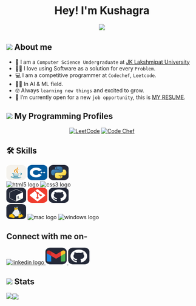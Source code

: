 <h1 align="center">Hey! I'm Kushagra</h1>
<p align="center">
  <a href="https://github.com/DenverCoder1/readme-typing-svg"><img src="https://readme-typing-svg.herokuapp.com?font=Time+New+Roman&color=%23C8BE25&size=25&center=true&vCenter=true&width=600&height=100&lines=Computer+Science+Student;Always+learning+new+things;Love+Coding"></a>
</p>


## <picture><img src = "https://github.com/7oSkaaa/7oSkaaa/blob/main/Images/about_me.gif?raw=true" width = 30px></picture> About me

- :school: I am a `Computer Science Undergraduate` at [JK Lakshmipat University](https://jklu.edu.in/)
- :technologist: I love using Software as a solution for every `Problem`.
- :computer: I am a competitive programmer at `Codechef`, `Leetcode`.
- :student: In AI & ML field.
- :nerd_face: Always `learning new things` and excited to grow.
- :thinking: I’m currently open for a new `job opportunity`, this is [MY RESUME]().


## <picture> <img src="https://github.com/7oSkaaa/7oSkaaa/blob/main/Images/competitive_programming_profile.png?raw=true" width=40> </picture> My Programming Profiles
<p align="center">
	<a href="https://leetcode.com/kushagra7503/"><img src="https://img.icons8.com/external-tal-revivo-shadow-tal-revivo/50/000000/external-level-up-your-coding-skills-and-quickly-land-a-job-logo-shadow-tal-revivo.png" alt="LeetCode"/></a>
	<a href="https://www.codechef.com/users/jk21024"><img src="https://img.icons8.com/color/50/000000/codechef.png" alt="Code Chef"/></a>   
<!-- 	<a href="https://www.codingame.com/profile/b81ad5eac789bb01138b363d44f7ae8a7807835" ><img src="https://i.ibb.co/1MRppTC/codingame-1.png" alt="Codingame" width="100" height="50"> -->
</p>


## 🛠️ Skills

<div align="left">
    <img src="https://github.com/tandpfun/skill-icons/blob/main/icons/Java-Light.svg" height="40" width="52" alt="java logo"/>
    <img src="https://github.com/tandpfun/skill-icons/blob/main/icons/CPP.svg" height="40" width="52" alt="cplusplus logo"/>
    <img src="https://github.com/tandpfun/skill-icons/blob/main/icons/Python-Dark.svg" height="40" width="52" alt="python logo"/>
</div>
<div align="left"> 
    <img src="https://cdn.jsdelivr.net/gh/devicons/devicon/icons/html5/html5-original.svg" height="40" width="52" alt="html5 logo"  />
    <img src="https://cdn.jsdelivr.net/gh/devicons/devicon/icons/css3/css3-original.svg" height="40" width="52" alt="css3 logo"  />
<!--     <img src="https://github.com/tandpfun/skill-icons/blob/main/icons/Bootstrap.svg" height="40" width="52" alt="bootstrap logo"  /> -->
<!--     <img src="https://cdn.jsdelivr.net/gh/devicons/devicon/icons/javascript/javascript-original.svg" height="40" width="52" alt="javascript logo"  />
    <img src="https://github.com/devicons/devicon/blob/v2.15.1/icons/typescript/typescript-original.svg" height="40" width="52" alt="typescript logo"  />
    <img src="https://github.com/devicons/devicon/blob/v2.15.1/icons/jquery/jquery-original.svg" height="40" width="52" alt="jquery logo"  /> -->
<!--     <img src="https://github.com/tandpfun/skill-icons/blob/main/icons/React-Dark.svg" height="40" width="52" alt="react logo"  /> -->
<!--     <img src="https://github.com/tandpfun/skill-icons/blob/main/icons/NextJS-Dark.svg" height="40" width="52" alt="Nextjs logo"  /> -->
</div>
<div align="left">
      <img src="https://github.com/tandpfun/skill-icons/blob/main/icons/Bash-Dark.svg" height="40" width="52" alt="bash logo"  />
    <img src="https://github.com/tandpfun/skill-icons/blob/main/icons/Git.svg" height="40" width="52" alt="git logo"  />
    <img src="https://github.com/tandpfun/skill-icons/blob/main/icons/Github-Dark.svg" height="40" width="52" alt="github logo"  />
<!--     <img src="https://github.com/tandpfun/skill-icons/blob/main/icons/Docker.svg" height="40" width="52" alt="docker logo"  /> -->
</div>
<div align="left">
    <img src="https://github.com/tandpfun/skill-icons/blob/main/icons/Linux-Dark.svg" height="40" width="52" alt="linux logo"/>
    <img src="https://github.com/tandpfun/skill-icons/blob/main/icons/Apple-Dark.svg" height="40" width="52" alt="mac logo"/>
    <img src="https://github.com/tandpfun/skill-icons/blob/main/icons/Windows-Dark.svg" height="40" width="52" alt="windows logo"/>
</div>

## Connect with me on-
<div align="left">
    <a href="https://www.linkedin.com/in/kushagra-gupta-0a4b49239/" target="_blank">
        <img src="https://raw.githubusercontent.com/maurodesouza/profile-readme-generator/master/src/assets/icons/social/linkedin/default.svg" width="52" height="40" alt="linkedin logo"/>
    </a>
    <a href="mailto:kushagra7503@gmail.com" target="_blank">
        <img src="https://github.com/tandpfun/skill-icons/blob/main/icons/Gmail-Dark.svg" width="56" height="44" alt="gmail logo"/>
    </a>
    <a href="https://github.com/SpyBeast07" target="_blank">
        <img src="https://github.com/tandpfun/skill-icons/blob/main/icons/Github-Dark.svg" width="56" height="44" alt="github logo"/>
    </a>
<div/>

## <picture> <img src = "https://github.com/7oSkaaa/7oSkaaa/blob/main/Images/Statistics.gif?raw=true" width = 20px></picture> Stats

<img align="left" src="https://github-readme-stats.vercel.app/api/top-langs/?username=SpyBeast07&bg_color=0000&title_color=ffff&text_color=ffff&layout=compact" />
<img align="center" src="https://github-readme-stats.vercel.app/api?username=SpyBeast07&show_icons=true&include_all_commits=true&bg_color=0000&title_color=ffff&text_color=ffff&icon_color=F34B7D&hide=issues,stars" />

</br>
